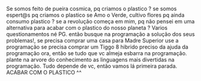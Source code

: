 Se somos feito de pueira cosmica, pq criamos o plastico ? 
se somos espert@s pq criamos o plastico 
se Amo o  Verde, cultivo flores pq ainda consumo plastico ?
se a revolução começa em mim, pq não pensei em uma alternativa para acabar com o plastico do nosso planeta ?
Varios questionamentos né PG. então busque na programação a solução dos seus problemas!, se precisa comprar uma casa para Madre Superior use a programação 
se precisa comprar um Tiggo 8 hibrido preciso da ajuda da programação 
ora, então se tudo que vc almeja esbarra na programação. 
plante na arvore do conhecimento as linguagens mais divertidas na programação.
Tudo depende de vc, então vamos lá 
primeira parada. ACABAR COM O PLASTICO ^^